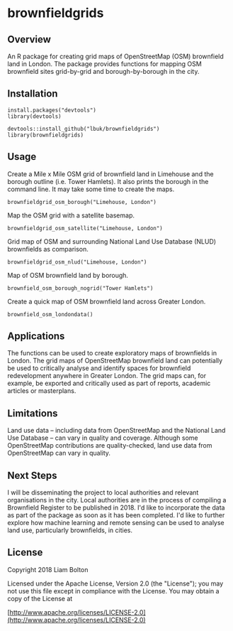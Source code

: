 # brownfieldgrids

## Overview
An R package for creating grid maps of OpenStreetMap (OSM) brownfield land in London. The package provides functions for mapping OSM brownfield sites grid-by-grid and borough-by-borough in the city.

## Installation
```
install.packages("devtools")
library(devtools)

devtools::install_github("lbuk/brownfieldgrids")
library(brownfieldgrids)
```

## Usage
Create a Mile x Mile OSM grid of brownfield land in Limehouse and the borough outline (i.e. Tower Hamlets). It also prints the borough in the command line. It may take some time to create the maps.
```
brownfieldgrid_osm_borough("Limehouse, London")
```

Map the OSM grid with a satellite basemap. 
```
brownfieldgrid_osm_satellite("Limehouse, London")
```

Grid map of OSM and surrounding National Land Use Database (NLUD) brownfields as comparison.
```
brownfieldgrid_osm_nlud("Limehouse, London")
```

Map of OSM brownfield land by borough.
```
brownfield_osm_borough_nogrid("Tower Hamlets")
```

Create a quick map of OSM brownfield land across Greater London.
```
brownfield_osm_londondata()
```

## Applications
The functions can be used to create exploratory maps of brownfields in London. The grid maps of OpenStreetMap brownfield land can potentially be used to critically analyse and identify spaces for brownfield redevelopment anywhere in Greater London. The grid maps can, for example, be exported and critically used as part of reports, academic articles or masterplans.

## Limitations
Land use data – including data from OpenStreetMap and the National Land Use Database – can vary in quality and coverage. Although some OpenStreetMap contributions are quality-checked, land use data from OpenStreetMap can vary in quality.

## Next Steps
I will be disseminating the project to local authorities and relevant organisations in the city. Local authorities are in the process of compiling a Brownfield Register to be published in 2018. I'd like to incorporate the data as part of the package as soon as it has been completed. I'd like to further explore how machine learning and remote sensing can be used to analyse land use, particularly brownfields, in cities.

## License
Copyright 2018 Liam Bolton

Licensed under the Apache License, Version 2.0 (the "License");
you may not use this file except in compliance with the License.
You may obtain a copy of the License at

[http://www.apache.org/licenses/LICENSE-2.0](http://www.apache.org/licenses/LICENSE-2.0)
